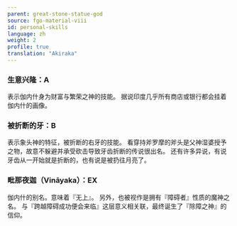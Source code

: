 ```yaml
---
parent: great-stone-statue-god
source: fgo-material-viii
id: personal-skills
language: zh
weight: 2
profile: true
translation: "Akiraka"
---
```


### 生意兴隆：A

表示伽内什身为财富与繁荣之神的技能。
据说印度几乎所有商店或银行都会挂着伽内什的画像。

### 被折断的牙：B

表示象头神的特征，被折断的右牙的技能。
看穿持斧罗摩的斧头是父神湿婆授予之物，故意不躲避并承受砍击导致牙齿折断的传说很出名。
还有许多异说，有说牙齿从一开始就是折断的，也有说是被扔往月亮了。

### 毗那夜迦（Vināyaka）：EX

伽内什的别名。意味着『无上』。
另外，也被视作是拥有『障碍者』性质的魔神之名。
与『跨越障碍成功便会来临』这层意义相关联，最终诞生了『除障之神』的信仰。
